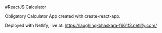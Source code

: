 #ReactJS Calculator

Obligatory Calculator App created with create-react-app.

Deployed with Netlify, live at: https://laughing-bhaskara-f661f3.netlify.com/